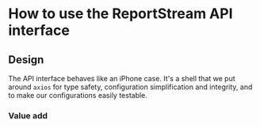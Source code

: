 # How to use the ReportStream API interface

## Design

The API interface behaves like an iPhone case. It's a shell that we put around `axios` for type 
safety, configuration simplification and integrity, and to make our configurations easily testable. 

### Value add


